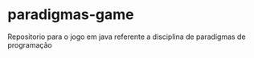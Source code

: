 # paradigmas-game
Repositorio para o jogo em java referente a disciplina de paradigmas de programação
